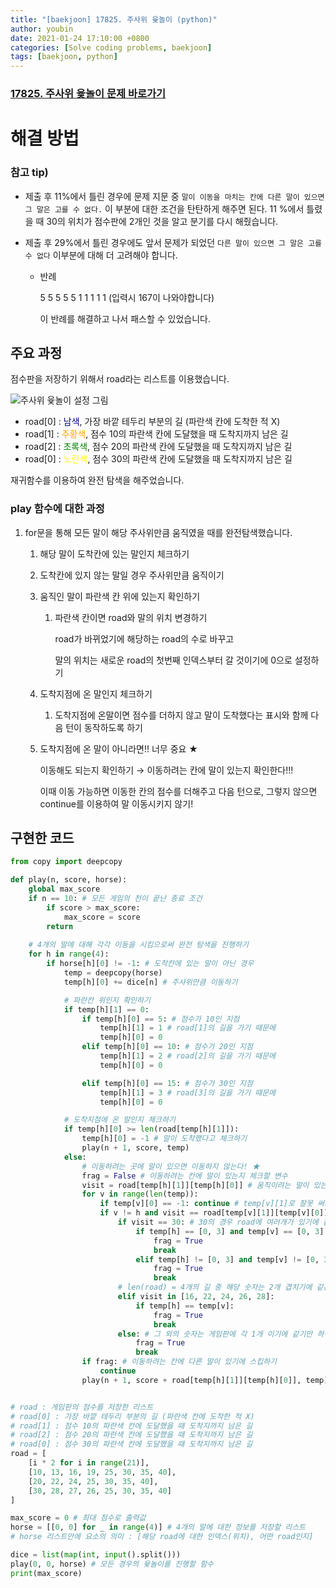 ```yaml
---
title: "[baekjoon] 17825. 주사위 윷놀이 (python)"
author: youbin
date: 2021-01-24 17:10:00 +0800
categories: [Solve coding problems, baekjoon]
tags: [baekjoon, python]
---
```


### [17825. 주사위 윷놀이 문제 바로가기](https://www.acmicpc.net/problem/17825)



# 해결 방법

### 참고 tip)

- 제출 후 11%에서 틀린 경우에 문제 지문 중 `말이 이동을 마치는 칸에 다른 말이 있으면 그 말은 고를 수 없다.` 이 부분에 대한 조건을 탄탄하게 해주면 된다. 11 %에서 틀렸을 때 30의 위치가 점수판에 2개인 것을 알고 분기를  다시 해줬습니다.

- 제출 후 29%에서 틀린 경우에도 앞서 문제가 되었던 `다른 말이 있으면 그 말은 고를 수 없다` 이부분에 대해 더 고려해야 합니다.

  - 반례

    5 5 5 5 5 1 1 1 1 1 (입력시 167이 나와야합니다)

    이 반례를 해결하고 나서 패스할 수 있었습니다.



## 주요 과정

점수판을 저장하기 위해서 road라는 리스트를 이용했습니다.

![주사위 윷놀이 설정 그림](https://user-images.githubusercontent.com/60081201/106005971-1a0abf80-60f8-11eb-90ed-0516feb88eaf.JPG)

- road[0] : <span style="color:navy;">남색</span>,  가장 바깥 테두리 부분의 길 (파란색 칸에 도착한 적 X) 
- road[1] : <span style="color:orange;">주황색</span>,  점수 10의 파란색 칸에 도달했을 때 도착지까지 남은 길
- road[2] : <span style="color:green;">초록색</span>,  점수 20의 파란색 칸에 도달했을 때 도착지까지 남은 길
- road[0] : <span style="color:yellow;">노란색</span>, 점수 30의 파란색 칸에 도달했을 때 도착지까지 남은 길



재귀함수를 이용하여 완전 탐색을 해주었습니다.

### play 함수에 대한 과정

1. for문을 통해 모든 말이 해당 주사위만큼 움직였을 때를 완전탐색했습니다.

   1. 해당 말이 도착칸에 있는 말인지 체크하기

   2. 도착칸에 있지 않는 말일 경우 주사위만큼 움직이기

   3. 움직인 말이 파란색 칸 위에 있는지 확인하기

      1. 파란색 칸이면 road와 말의 위치 변경하기

         road가 바뀌었기에 해당하는 road의 수로 바꾸고

         말의 위치는 새로운 road의 첫번째 인덱스부터 갈 것이기에 0으로 설정하기

   4. 도착지점에 온 말인지 체크하기

      1. 도착지점에 온말이면 점수를 더하지 않고 말이 도착했다는 표시와 함께 다음 턴이 동작하도록 하기

   5. 도착지점에 온 말이 아니라면!! 너무 중요 ★

      이동해도 되는지 확인하기 → 이동하려는 칸에 말이 있는지 확인한다!!!

      이때 이동 가능하면 이동한 칸의 점수를 더해주고 다음 턴으로, 그렇지 않으면 continue를 이용하여 말 이동시키지 않기!





## 구현한 코드

```python
from copy import deepcopy

def play(n, score, horse):
    global max_score
    if n == 10: # 모든 게임의 천이 끝난 종료 조건
        if score > max_score:
            max_score = score
        return
    
    # 4개의 말에 대해 각각 이동을 시킴으로써 완전 탐색을 진행하기
    for h in range(4):
        if horse[h][0] != -1: # 도착칸에 있는 말이 아닌 경우
            temp = deepcopy(horse)
            temp[h][0] += dice[n] # 주사위만큼 이동하기

            # 파란칸 위인지 확인하기
            if temp[h][1] == 0:
                if temp[h][0] == 5: # 점수가 10인 지점
                    temp[h][1] = 1 # road[1]의 길을 가기 때문에
                    temp[h][0] = 0
                elif temp[h][0] == 10: # 점수가 20인 지점
                    temp[h][1] = 2 # road[2]의 길을 가기 때문에
                    temp[h][0] = 0

                elif temp[h][0] == 15: # 점수가 30인 지점
                    temp[h][1] = 3 # road[3]의 길을 가기 때문에
                    temp[h][0] = 0

            # 도착지점에 온 말인지 체크하기
            if temp[h][0] >= len(road[temp[h][1]]):
                temp[h][0] = -1 # 말이 도착했다고 체크하기
                play(n + 1, score, temp)
            else:
                # 이동하려는 곳에 말이 있으면 이동하지 않는다! ★
                frag = False # 이동하려는 칸에 말이 있는지 체크할 변수
                visit = road[temp[h][1]][temp[h][0]] # 움직이려는 말이 있는 점수판의 점수
                for v in range(len(temp)):
                    if temp[v][0] == -1: continue # temp[v][1]로 잘못 써서 26%에서 틀렸었다..!! 조심하기
                    if v != h and visit == road[temp[v][1]][temp[v][0]]:
                        if visit == 30: # 30의 경우 road에 여러개가 있기에 같은 위치인지 분기를 잘 해야한다.
                            if temp[h] == [0, 3] and temp[v] == [0, 3]:
                                frag = True
                                break
                            elif temp[h] != [0, 3] and temp[v] != [0, 3]:
                                frag = True
                                break
                        # len(road) = 4개의 길 중 해당 숫자는 2개 겹치기에 같은 위치인지 확인하기
                        elif visit in [16, 22, 24, 26, 28]: 
                            if temp[h] == temp[v]:
                                frag = True
                                break
                        else: # 그 외의 숫자는 게임판에 각 1개 이기에 같기만 하면 같은 위치라 볼 수 있다.
                            frag = True
                            break
                if frag: # 이동하려는 칸에 다른 말이 있기에 스킵하기
                    continue
                play(n + 1, score + road[temp[h][1]][temp[h][0]], temp)


# road : 게임판의 점수를 저장한 리스트
# road[0] : 가장 바깥 테두리 부분의 길 (파란색 칸에 도착한 적 X)
# road[1] : 점수 10의 파란색 칸에 도달했을 때 도착지까지 남은 길
# road[2] : 점수 20의 파란색 칸에 도달했을 때 도착지까지 남은 길
# road[0] : 점수 30의 파란색 칸에 도달했을 때 도착지까지 남은 길
road = [
    [i * 2 for i in range(21)],
    [10, 13, 16, 19, 25, 30, 35, 40],
    [20, 22, 24, 25, 30, 35, 40],
    [30, 28, 27, 26, 25, 30, 35, 40]
]

max_score = 0 # 최대 점수로 출력값
horse = [[0, 0] for _ in range(4)] # 4개의 말에 대한 정보를 저장할 리스트
# horse 리스트안에 요소의 의미 : [해당 road에 대한 인덱스(위치), 어떤 road인지]

dice = list(map(int, input().split()))
play(0, 0, horse) # 모든 경우의 윷놀이를 진행할 함수
print(max_score)
```
